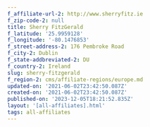 ```yaml
---
f_affiliate-url-2: http://www.sherryfitz.ie
f_zip-code-2: null
title: Sherry FitzGerald
f_latitude: '25.9959128'
f_longitude: '-80.1476853'
f_street-address-2: 176 Pembroke Road­
f_city-2: Dublin­
f_state-addbreviated-2: DU­
f_country-2: Ireland
slug: sherry-fitzgerald
f_region-2: cms/affiliate-regions/europe.md
updated-on: '2021-06-02T23:42:50.087Z'
created-on: '2021-06-02T23:42:50.087Z'
published-on: '2023-12-05T18:21:52.835Z'
layout: '[all-affiliates].html'
tags: all-affiliates
---
```



